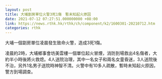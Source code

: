 ```yaml
---
layout: post
title: 大埔劏房單位火警3死1傷　暫未知起火原因
date: 2021-07-12 07:27:51.000000000 +08:00
link: https://news.rthk.hk/rthk/ch/component/k2/1600301-20210712.htm
categories: rthk
---
```


大埔一個劏房單位凌晨發生致命火警，造成3死1傷。

凌晨約2時，大埔鄉事會坊美雲樓一個單位起火冒煙，消防到場救出4名傷者，大約半小時後將火救熄。4人送院治理，其中一名女子和兩名女童昏迷，3人送院後不治，另外1名男子送院時神智不清。火警中有10多人疏散，暫時未知起火原因，警方到場調查。
